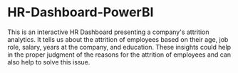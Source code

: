 # HR-Dashboard-PowerBI
This is an interactive HR Dashboard presenting a company's attrition analytics. It tells us about the attrition of employees based on their age, job role, salary, years at the company, and education.
These insights could help in the proper judgment of the reasons for the attrition of employees and can also help to solve this issue.
